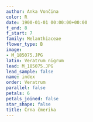 ```yaml
---
author: Anka Vončina
color: R
date: 1900-01-01 00:00:00+00:00
f_end: 8
f_start: 7
family: Melanthiaceae
flower_type: B
image:
- M_185075.JPG
latin: Veratrum nigrum
lead: M_185075.JPG
lead_sample: false
name: index
order: Veratrum
parallel: false
petals: 6
petals_joined: false
star_shape: false
title: Črna čmerika
---
```


